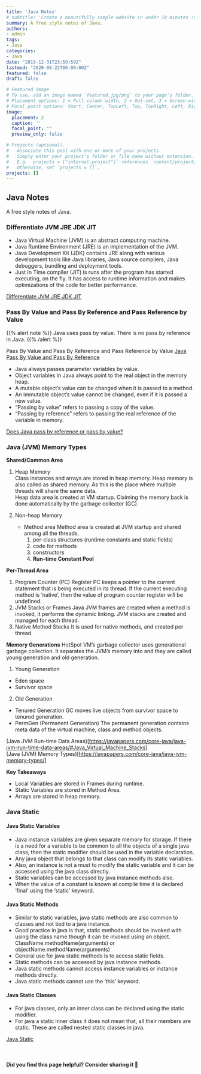 ```yaml
---
title: 'Java Notes'
# subtitle: 'Create a beautifully simple website in under 10 minutes :rocket:'
summary: A free style notes of Java.
authors:
- admin
tags:
- Java
categories:
- Java
date: "2019-12-31T23:59:59Z"
lastmod: "2020-08-22T00:00:00Z"
featured: false
draft: false

# Featured image
# To use, add an image named `featured.jpg/png` to your page's folder.
# Placement options: 1 = Full column width, 2 = Out-set, 3 = Screen-width
# Focal point options: Smart, Center, TopLeft, Top, TopRight, Left, Right, BottomLeft, Bottom, BottomRight
image:
  placement: 2
  caption: ''
  focal_point: ""
  preview_only: false

# Projects (optional).
#   Associate this post with one or more of your projects.
#   Simply enter your project's folder or file name without extension.
#   E.g. `projects = ["internal-project"]` references `content/project/deep-learning/index.md`.
#   Otherwise, set `projects = []`.
projects: []
---
```


## Java Notes
A free style notes of Java.

### Differentiate JVM JRE JDK JIT

- Java Virtual Machine (JVM) is an abstract computing machine.
- Java Runtime Environment (JRE) is an implementation of the JVM.
- Java Development Kit (JDK) contains JRE along with various development tools like Java libraries, Java source compilers, Java debuggers, bundling and deployment tools.
- Just In Time compiler (JIT) is runs after the program has started executing, on the fly. It has access to runtime information and makes optimizations of the code for better performance.

[Differentiate JVM JRE JDK JIT](https://javapapers.com/core-java/differentiate-jvm-jre-jdk-jit/)  

### Pass By Value and Pass By Reference and Pass Reference by Value

{{% alert note %}}
Java uses pass by value. There is no pass by reference in Java.
{{% /alert %}}

Pass By Value and Pass By Reference and Pass Reference by Value
[Java Pass By Value and Pass By Reference](https://javapapers.com/core-java/java-pass-by-value-and-pass-by-reference/)  


- Java always passes parameter variables by value.
- Object variables in Java always point to the real object in the memory heap.
- A mutable object’s value can be changed when it is passed to a method.
- An immutable object’s value cannot be changed, even if it is passed a new value.
- “Passing by value” refers to passing a copy of the value.
- “Passing by reference” refers to passing the real reference of the variable in memory.

[Does Java pass by reference or pass by value?](https://www.infoworld.com/article/3512039/does-java-pass-by-reference-or-pass-by-value.html#:~:text=Java%20always%20passes%20parameter%20variables,is%20passed%20to%20a%20method.)  


### Java (JVM) Memory Types

**Shared/Common Area** 
1. Heap Memory  
Class instances and arrays are stored in heap memory. Heap memory is also called as shared memory. As this is the place where multiple threads will share the same data.  
Heap data area is created at VM startup. Claiming the memory back is done automatically by the garbage collector (GC).

2. Non-heap Memory  
    * Method area 
    Method area is created at JVM startup and shared among all the threads. 
        1. per-class structures (runtime constants and static fields)  
        2. code for methods  
        3. constructors
        4. **Run-time Constant Pool**  

**Per-Thread Area**
1. Program Counter (PC) Register
PC keeps a pointer to the current statement that is being executed in its thread. If the current executing method is ‘native’, then the value of program counter register will be undefined.
2. JVM Stacks or Frames
Java JVM frames are created when a method is invoked, it performs the dynamic linking. JVM stacks are created and managed for each thread.
3. Native Method Stacks
It is used for native methods, and created per thread. 

**Memory Generations**
HotSpot VM’s garbage collector uses generational garbage collection. It separates the JVM’s memory into and they are called young generation and old generation.
1. Young Generation
- Eden space
- Survivor space
2. Old Generation
- Tenured Generation
GC moves live objects from survivor space to tenured generation. 
- PermGen (Permanent Generation)
The permanent generation contains meta data of the virtual machine, class and method objects.  

(Java JVM Run-time Data Areas)[https://javapapers.com/core-java/java-jvm-run-time-data-areas/#Java_Virtual_Machine_Stacks]  
(Java (JVM) Memory Types)[https://javapapers.com/core-java/java-jvm-memory-types/]  

**Key Takeaways**  
- Local Variables are stored in Frames during runtime.
- Static Variables are stored in Method Area.
- Arrays are stored in heap memory.

### Java Static

#### Java Static Variables
- Java instance variables are given separate memory for storage. If there is a need for a variable to be common to all the objects of a single java class, then the static modifier should be used in the variable declaration.
- Any java object that belongs to that class can modify its static variables.
- Also, an instance is not a must to modify the static variable and it can be accessed using the java class directly.
- Static variables can be accessed by java instance methods also.
- When the value of a constant is known at compile time it is declared ‘final’ using the ‘static’ keyword.

#### Java Static Methods
- Similar to static variables, java static methods are also common to classes and not tied to a java instance.
- Good practice in java is that, static methods should be invoked with using the class name though it can be invoked using an object. ClassName.methodName(arguments) or objectName.methodName(arguments)
- General use for java static methods is to access static fields.
- Static methods can be accessed by java instance methods.
- Java static methods cannot access instance variables or instance methods directly.
- Java static methods cannot use the ‘this’ keyword.  

#### Java Static Classes
- For java classes, only an inner class can be declared using the static modifier.  
- For java a static inner class it does not mean that, all their members are static. These are called nested static classes in java.  

[Java Static](https://javapapers.com/core-java/explain-the-java-static-modifier/)  

<br>

#### Did you find this page helpful? Consider sharing it 🙌
